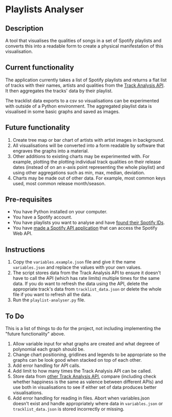 # Playlists Analyser
## Description
A tool that visualises the qualities of songs in a set of Spotify playlists and converts this into a readable form to create a physical manifestation of this visualisation. 

## Current functionality
The application currently takes a list of Spotify playlists and returns a flat list of tracks with their names, artists and qualities from the [Track Analysis API](https://rapidapi.com/soundnet-soundnet-default/api/track-analysis/playground/apiendpoint_78b81b32-03a1-4044-aa46-ac17aa2528fe). It then aggregates the tracks' data by their playlist.

The tracklist data exports to a csv so visualisations can be experimented with outside of a Python environment. The aggregated playlist data is visualised in some basic graphs and saved as images.

## Future functionality
1. Create tree map or bar chart of artists with artist images in background.
1. All visualisations will be converted into a form readable by software that engraves the graphs into a material.
1. Other additions to existing charts may be experimented with. For example, plotting the plotting individual track qualities on their release dates (instead of on an x-axis point representing the whole playlist) and using other aggregations such as min, max, median, deviation.
1. Charts may be made out of other data. For example, most common keys used, most common release month/season.

## Pre-requisites
* You have Python installed on your computer.
* You have a Spotify account.
* You have playlists you want to analyse and have [found their Spotify IDs](https://developer.spotify.com/documentation/web-api/concepts/spotify-uris-ids).
* You have [made a Spotify API application](https://developer.spotify.com/documentation/web-api/concepts/apps) that can access the Spotify Web API.

## Instructions
1. Copy the `variables.example.json` file and give it the name `variables.json` and replace the values with your own values.
1. The script stores data from the Track Analysis API to ensure it doesn't have to call the API (which has rate limits) multiple times for the same data. If you do want to refresh the data using the API, delete the appropriate track's data from `tracklist_data.json` or delete the whole file if you want to refresh all the data.
1. Run the `playlist-analyser.py` file.

## To Do
This is a list of things to do for the project, not including implementing the "future functionality" above.
1. Allow variable input for what graphs are created and what degreee of polynomial each graph should be.
1. Change chart positioning, gridlines and legends to be appropriate so the graphs can be look good when stacked on top of each other.
1. Add error handling for API calls.
1. Add limit to how many times the Track Analysis API can be called.
1. Store data from [other Track Analysis API](https://rapidapi.com/music-metrics-music-metrics-default/api/spotify-audio-features-track-analysis), compare (including check whether happiness is the same as valence between different APIs) and use both in visualisations to see if either set of data produces better visualisations.
1. Add error handling for reading in files. Abort when variables.json doesn't exist and handle appropriately where data in `variables.json` or `tracklist_data.json` is stored incorrectly or missing.

